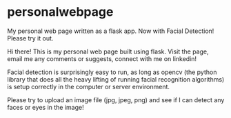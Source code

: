 # personalwebpage
My personal web page written as a flask app. Now with Facial Detection! Please try it out.

Hi there! This is my personal web page built using flask. 
Visit the page, email me any comments or suggests, connect with me on linkedin! 

Facial detection is surprisingly easy to run, as long as opencv (the python library that does all the heavy lifting of running facial recognition algorithms) 
is setup correctly in the computer or server environment. 

Please try to upload an image file (jpg, jpeg, png) and see if I can detect any faces or eyes in the image! 
